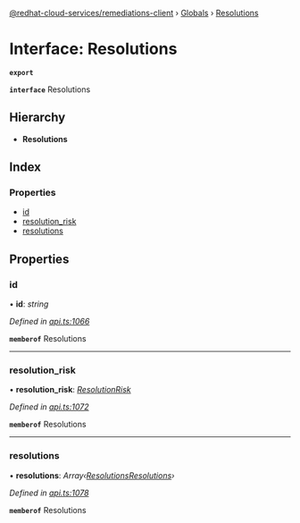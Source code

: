 [@redhat-cloud-services/remediations-client](../README.md) › [Globals](../globals.md) › [Resolutions](resolutions.md)

# Interface: Resolutions

**`export`** 

**`interface`** Resolutions

## Hierarchy

* **Resolutions**

## Index

### Properties

* [id](resolutions.md#id)
* [resolution_risk](resolutions.md#resolution_risk)
* [resolutions](resolutions.md#resolutions)

## Properties

###  id

• **id**: *string*

*Defined in [api.ts:1066](https://github.com/leSamo/javascript-clients/blob/master/packages/remediations/api.ts#L1066)*

**`memberof`** Resolutions

___

###  resolution_risk

• **resolution_risk**: *[ResolutionRisk](../enums/resolutionrisk.md)*

*Defined in [api.ts:1072](https://github.com/leSamo/javascript-clients/blob/master/packages/remediations/api.ts#L1072)*

**`memberof`** Resolutions

___

###  resolutions

• **resolutions**: *Array‹[ResolutionsResolutions](resolutionsresolutions.md)›*

*Defined in [api.ts:1078](https://github.com/leSamo/javascript-clients/blob/master/packages/remediations/api.ts#L1078)*

**`memberof`** Resolutions
